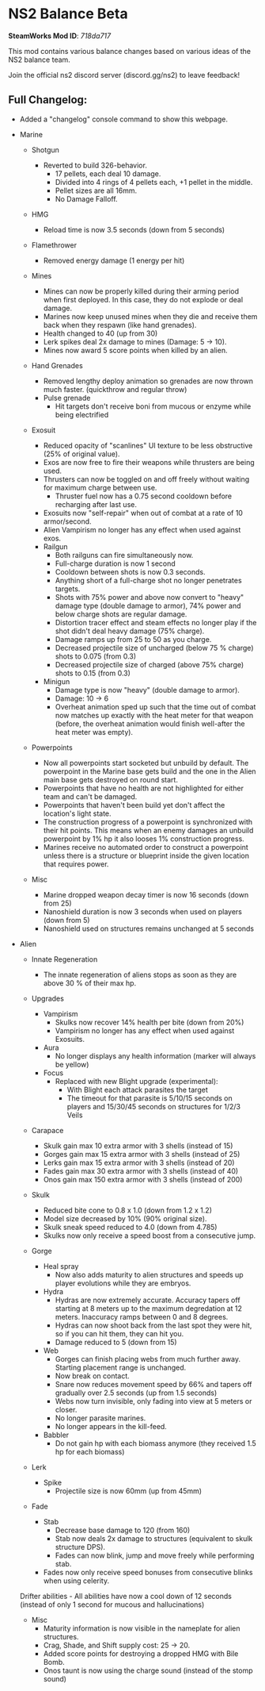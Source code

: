 # NS2 Balance Beta
**SteamWorks Mod ID**: *718da717*

This mod contains various balance changes based on various ideas of the NS2 balance team.

Join the official ns2 discord server (discord.gg/ns2) to leave feedback!


## Full Changelog:
- Added a "changelog" console command to show this webpage.
- Marine
    - Shotgun
        - Reverted to build 326-behavior.
            - 17 pellets, each deal 10 damage.
            - Divided into 4 rings of 4 pellets each, +1 pellet in the middle.
            - Pellet sizes are all 16mm.
            - No Damage Falloff.
    - HMG
        - Reload time is now 3.5 seconds (down from 5 seconds)
    - Flamethrower
        - Removed energy damage (1 energy per hit)
    - Mines
        - Mines can now be properly killed during their arming period when first deployed. In this case, they do not explode or deal               damage.
        - Marines now keep unused mines when they die and receive them back when they respawn (like hand grenades).
        - Health changed to 40 (up from 30)
        - Lerk spikes deal 2x damage to mines (Damage: 5 -> 10).
        - Mines now award 5 score points when killed by an alien.
    - Hand Grenades
        - Removed lengthy deploy animation so grenades are now thrown much faster. (quickthrow and regular throw)
        - Pulse grenade
            - Hit targets don't receive boni from mucous or enzyme while being electrified
    - Exosuit
        - Reduced opacity of "scanlines" UI texture to be less obstructive (25% of original value).
        - Exos are now free to fire their weapons while thrusters are being used.
        - Thrusters can now be toggled on and off freely without waiting for maximum charge between use.
            - Thruster fuel now has a 0.75 second cooldown before recharging after last use.
        - Exosuits now "self-repair" when out of combat at a rate of 10 armor/second.
        - Alien Vampirism no longer has any effect when used against exos.
        - Railgun
            - Both railguns can fire simultaneously now.
            - Full-charge duration is now 1 second
            - Cooldown between shots is now 0.3 seconds.
            - Anything short of a full-charge shot no longer penetrates targets.
            - Shots with 75% power and above now convert to "heavy" damage type (double damage to armor), 74% power and below charge                   shots are regular damage.
            - Distortion tracer effect and steam effects no longer play if the shot didn't deal heavy damage (75% charge).
            - Damage ramps up from 25 to 50 as you charge.
            - Decreased projectile size of uncharged (below 75 % charge) shots to 0.075 (from 0.3)
            - Decreased projectile size of charged (above 75% charge) shots to 0.15 (from 0.3)
        - Minigun
            - Damage type is now "heavy" (double damage to armor).
            - Damage: 10 -> 6
            - Overheat animation sped up such that the time out of combat now matches up exactly with the heat meter for that weapon (before, the overheat animation would finish well-after the heat meter was empty).
    - Powerpoints
        - Now all powerpoints start socketed but unbuild by default. The
        powerpoint in the Marine base gets build and the one in the Alien main
        base gets destroyed on round start.
        - Powerpoints that have no health are not highlighted for either team and
        can't be damaged.
        - Powerpoints that haven't been build yet don't
        affect the location's light state.
        - The construction progress of a powerpoint is synchronized with their
        hit points. This means when an enemy damages an unbuild powerpoint by 1%
        hp it also looses 1% construction progress.
        - Marines receive no automated order to construct a powerpoint unless
        there is a structure or blueprint inside the given location that requires power.

    - Misc
        - Marine dropped weapon decay timer is now 16 seconds (down from 25)
        - Nanoshield duration is now 3 seconds when used on players (down from 5) 
        - Nanoshield used on structures remains unchanged at 5 seconds
- Alien

    - Innate Regeneration
        - The innate regeneration of aliens stops as soon as they are above 30 % of their max hp. 

    - Upgrades
        - Vampirism
            - Skulks now recover 14% health per bite (down from 20%)
            - Vampirism no longer has any effect when used against Exosuits.
        - Aura
            - No longer displays any health information (marker will always be yellow)
        - Focus
            - Replaced with new Blight upgrade (experimental):
                - With Blight each attack parasites the target
                - The timeout for that parasite is 5/10/15 seconds on players and 15/30/45 seconds on structures for 1/2/3 Veils

    - Carapace
        - Skulk gain max 10 extra armor with 3 shells (instead of 15)
        - Gorges gain max 15 extra armor with 3 shells (instead of 25)
        - Lerks gain max 15 extra armor with 3 shells (instead of 20)
        - Fades gain max 30 extra armor with 3 shells (instead of 40)
        - Onos gain max 150 extra armor with 3 shells (instead of 200)
        
    - Skulk
        - Reduced bite cone to 0.8 x 1.0 (down from 1.2 x 1.2)
        - Model size decreased by 10% (90% original size).
        - Skulk sneak speed reduced to 4.0 (down from 4.785)
        - Skulks now only receive a speed boost from a consecutive jump.
        
    - Gorge
        - Heal spray
            - Now also adds maturity to alien structures and speeds up player evolutions while they are embryos.
        - Hydra
            - Hydras are now extremely accurate. Accuracy tapers off starting at 8 meters up to the maximum degredation at 12 meters. Inaccuracy ramps between 0 and 8 degrees.
            - Hydras can now shoot back from the last spot they were hit, so if you can hit them, they can hit you.
            - Damage reduced to 5 (down from 15)
        - Web
            - Gorges can finish placing webs from much further away.  Starting placement range is unchanged.
            - Now break on contact.
            - Snare now reduces movement speed by 66% and tapers off gradually over 2.5 seconds (up from 1.5 seconds)
            - Webs now turn invisible, only fading into view at 5 meters or closer.
            - No longer parasite marines.
            - No longer appears in the kill-feed.
        - Babbler
            - Do not gain hp with each biomass anymore (they received 1.5 hp for each biomass)
    - Lerk
        - Spike
            - Projectile size is now 60mm (up from 45mm)
    - Fade
        - Stab
            - Decrease base damage to 120 (from 160)
            - Stab now deals 2x damage to structures (equivalent to skulk structure DPS).
            - Fades can now blink, jump and move freely while performing stab.
        - Fades now only receive speed bonuses from consecutive blinks when using celerity.
        
    Drifter abilities
        - All abilities have now a cool down of 12 seconds (instead of only 1 second for mucous and hallucinations)
        
    - Misc
        - Maturity information is now visible in the nameplate for alien structures.
        - Crag, Shade, and Shift supply cost: 25 -> 20.
        - Added score points for destroying a dropped HMG with Bile Bomb.
        - Onos taunt is now using the charge sound (instead of the stomp sound)
